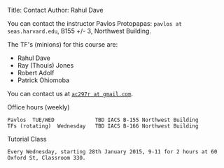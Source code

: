 Title: Contact
Author: Rahul Dave

You can contact the instructor Pavlos Protopapas: `pavlos at seas.harvard.edu`, B155 +/- 3, Northwest Building.

The TF's (minions) for this course are:

* Rahul Dave
* Ray (Thouis) Jones
* Robert Adolf
* Patrick Ohiomoba

You can contact us at [`ac297r at gmail.com`](mailto:ac297r@gmail.com).

Office hours (weekly)	

	Pavlos	TUE/WED				TBD	IACS B-155 Northwest Building 
	TFs (rotating)	Wednesday	TBD	IACS B-166 Northwest Building

Tutorial Class		

	Every Wednesday, starting 28th January 2015, 9-11 for 2 hours at 60 Oxford St, Classroom 330.
